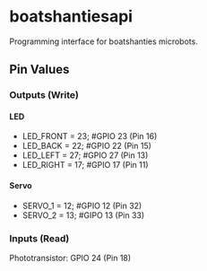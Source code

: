 # boatshantiesapi
Programming interface for boatshanties microbots.

## Pin Values

### Outputs (Write)

#### LED

* LED_FRONT   = 23; #GPIO 23 (Pin 16)
* LED_BACK    = 22; #GPIO 22 (Pin 15)
* LED_LEFT    = 27; #GPIO 27 (Pin 13)
* LED_RIGHT   = 17; #GPIO 17 (Pin 11)

#### Servo

* SERVO_1 = 12; #GPIO 12 (Pin 32)
* SERVO_2 = 13; #GIPO 13 (Pin 33)

### Inputs (Read)
Phototransistor: GPIO 24 (Pin 18)
